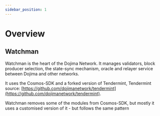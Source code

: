 ```yaml
---
sidebar_position: 1
---
```


# Overview

## Watchman

Watchman is the heart of the Dojima Network. It manages validators, block producer selection, the state-sync mechanism, oracle and relayer service between Dojima and other networks.

It uses the Cosmos-SDK and a forked version of Tendermint, Tendermint source:
[https://github.com/dojimanetwork/tendermint](https://github.com/dojimanetwork/tendermint).

Watchman removes some of the modules from Cosmos-SDK, but mostly it uses a customised version of it - but follows the same pattern
